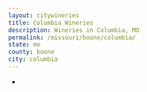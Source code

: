 ```yaml
---
layout: citywineries
title: Columbia Wineries
description: Wineries in Columbia, MO
permalink: /missouri/boone/columbia/
state: mo
county: boone
city: columbia
---
```

-
